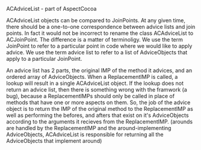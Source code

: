 ACAdviceList - part of AspectCocoa

ACAdviceList objects can be compared to JoinPoints.  At any given time, there should be a one-to-one correspondence between advice lists and join points.  In fact it would not be incorrect to rename the class ACAdviceList to ACJoinPoint.  The difference is a matter of terminoligy.  We use the term JoinPoint to refer to a particular point in code where we would like to apply advice.  We use the term advice list to refer to a list of AdviceObjects that apply to a particular JoinPoint.

An advice list has 2 parts, the original IMP of the method it advices, and an ordered array of AdviceObjects.  When a ReplacementIMP is called, a lookup will result in a single ACAdviceList object. If the lookup does not return an advice list, then there is something wrong with the framwork (a bug), because a ReplacementIMPs should only be called in place of methods that have one or more aspects on them.  So, the job of the advice object is to return the IMP of the original method to the ReplacementIMP as well as performing the befores, and afters that exist on it's AdviceObjects according to the arguments it recieves from the ReplacementIMP.  (arounds are handled by the ReplacementIMP and the around-implementing AdviceObjects, ACAdviceList is responsible for returning all the AdviceObjects that implement around)
